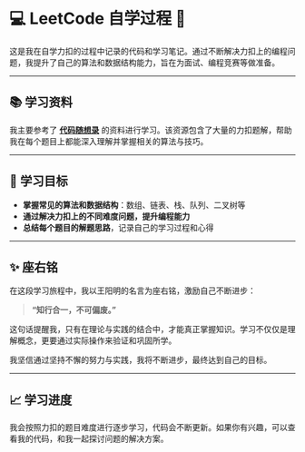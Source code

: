 

# 💻 LeetCode 自学过程 🚀

这是我在自学力扣的过程中记录的代码和学习笔记。通过不断解决力扣上的编程问题，我提升了自己的算法和数据结构能力，旨在为面试、编程竞赛等做准备。

---

## 📚 学习资料

我主要参考了 **[代码随想录](https://github.com/youngyangyang04/leetcode-master)** 的资料进行学习。该资源包含了大量的力扣题解，帮助我在每个题目上都能深入理解并掌握相关的算法与技巧。

---

## 🎯 学习目标

* **掌握常见的算法和数据结构**：数组、链表、栈、队列、二叉树等
* **通过解决力扣上的不同难度问题，提升编程能力**
* **总结每个题目的解题思路**，记录自己的学习过程和心得

---

## ✨ 座右铭

在这段学习旅程中，我以王阳明的名言为座右铭，激励自己不断进步：

> **“知行合一，不可偏废。”**

这句话提醒我，只有在理论与实践的结合中，才能真正掌握知识。学习不仅仅是理解概念，更要通过实际操作来验证和巩固所学。

我坚信通过坚持不懈的努力与实践，我将不断进步，最终达到自己的目标。

---

## 📈 学习进度

我会按照力扣的题目难度进行逐步学习，代码会不断更新。如果你有兴趣，可以查看我的代码，和我一起探讨问题的解决方案。


